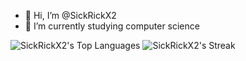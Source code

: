 - 👋 Hi, I’m @SickRickX2
- 🌱 I’m currently studying computer science

![SickRickX2's Top Languages](https://github-readme-stats.vercel.app/api/top-langs/?username=SickRickX2&theme=vue-dark&show_icons=true&hide_border=true&layout=compact)
![SickRickX2's Streak](https://github-readme-streak-stats.herokuapp.com/?user=SickRickX2&theme=vue-dark&hide_border=true)
<!---
SickRickX2/SickRickX2 is a ✨ special ✨ repository because its `README.md` (this file) appears on your GitHub profile.
You can click the Preview link to take a look at your changes.
--->
